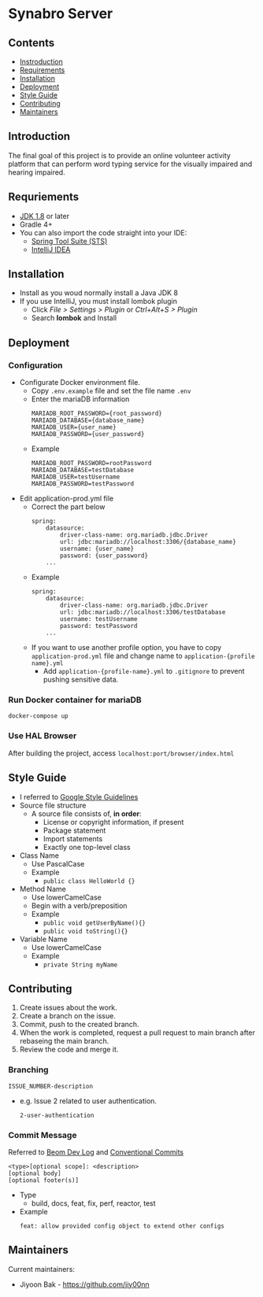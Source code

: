 # Synabro Server
## Contents
- [Instroduction](#Introduction)
- [Requirements](#Requriements)
- [Installation](#Installation)
- [Deployment](#Deployment)
- [Style Guide](#Style-Guide)
- [Contributing](#Contributing)
- [Maintainers](#Maintainers)

## Introduction
The final goal of this project is to provide an online volunteer activity platform that can perform word typing service for the visually impaired and hearing impaired.

## Requriements
- [JDK 1.8](https://www.azul.com/downloads/?version=java-8-lts&package=jdk) or later
- Gradle 4+
- You can also import the code straight into your IDE:
    - [Spring Tool Suite (STS)](https://spring.io/tools)
    - [IntelliJ IDEA](https://www.jetbrains.com/)

## Installation
- Install as you woud normally install a Java JDK 8
- If you use IntelliJ, you must install lombok plugin
    - Click *File > Settings > Plugin* or *Ctrl+Alt+S > Plugin*
    - Search **lombok** and Install

## Deployment
### Configuration
- Configurate Docker environment file.
    - Copy `.env.example` file and set the file name `.env`
    - Enter the mariaDB information
        ```
        MARIADB_ROOT_PASSWORD={root_password}
        MARIADB_DATABASE={database_name}
        MARIADB_USER={user_name}
        MARIADB_PASSWORD={user_password}
        ```
    - Example
        ```
        MARIADB_ROOT_PASSWORD=rootPassword
        MARIADB_DATABASE=testDatabase
        MARIADB_USER=testUsername
        MARIADB_PASSWORD=testPassword
        ```
- Edit application-prod.yml file
    - Correct the part below
        ```
        spring:
            datasource:
                driver-class-name: org.mariadb.jdbc.Driver
                url: jdbc:mariadb://localhost:3306/{database_name}
                username: {user_name}
                password: {user_password}
            ...
        ```
    - Example
        ```
        spring:
            datasource:
                driver-class-name: org.mariadb.jdbc.Driver
                url: jdbc:mariadb://localhost:3306/testDatabase
                username: testUsername
                password: testPassword
            ...
        ```
    - If you want to use another profile option, you have to copy `application-prod.yml` file and change name to `application-{profile name}.yml`
      - Add `application-{profile-name}.yml` to `.gitignore` to prevent pushing sensitive data.

### Run Docker container for mariaDB
```
docker-compose up
```

### Use HAL Browser
After building the project, access `localhost:port/browser/index.html`

## Style Guide
- I referred to [Google Style Guidelines](https://github.com/JunHoPark93/google-java-styleguide)
- Source file structure
    - A source file consists of, **in order**:
        - License or copyright information, if present
        - Package statement
        - Import statements
        - Exactly one top-level class
- Class Name
    - Use PascalCase
    - Example
        - `public class HelloWorld {}`
- Method Name
    - Use lowerCamelCase
    - Begin with a verb/preposition
    - Example
        - `public void getUserByName(){}`
        - `public void toString(){}`
- Variable Name
    - Use lowerCamelCase
    - Example
        - `private String myName`

## Contributing
1. Create issues about the work.
2. Create a branch on the issue.
3. Commit, push to the created branch.
4. When the work is completed, request a pull request to main branch after rebaseing the main branch.
5. Review the code and merge it.

### Branching
```
ISSUE_NUMBER-description
```
- e.g. Issue 2 related to user authentication.
    ```
    2-user-authentication
    ```

### Commit Message
Referred to [Beom Dev Log](https://beomseok95.tistory.com/328) and [Conventional Commits](https://www.conventionalcommits.org/en/v1.0.0/)

```
<type>[optional scope]: <description>
[optional body]
[optional footer(s)]
```
- Type
    - build, docs, feat, fix, perf, reactor, test
- Example
    ```
    feat: allow provided config object to extend other configs
    ```

## Maintainers
Current maintainers:
- Jiyoon Bak - https://github.com/jiy00nn